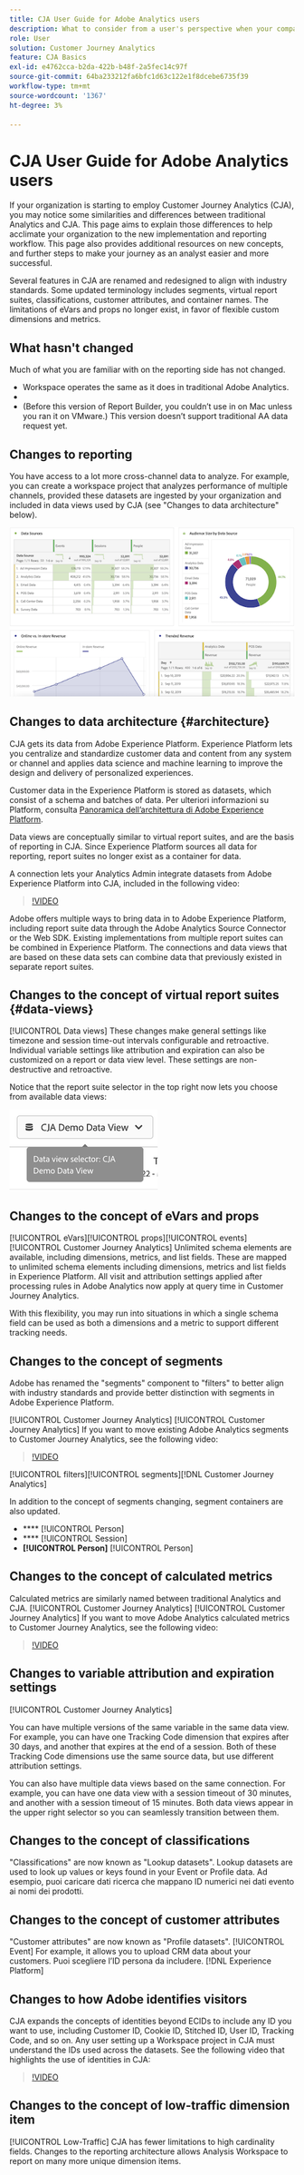 ```yaml
---
title: CJA User Guide for Adobe Analytics users
description: What to consider from a user's perspective when your company moves data from Adobe Analytics to Customer Journey Analytics
role: User
solution: Customer Journey Analytics
feature: CJA Basics
exl-id: e4762cca-b2da-422b-b48f-2a5fec14c97f
source-git-commit: 64ba233212fa6bfc1d63c122e1f8dcebe6735f39
workflow-type: tm+mt
source-wordcount: '1367'
ht-degree: 3%

---
```


# CJA User Guide for Adobe Analytics users

If your organization is starting to employ Customer Journey Analytics (CJA), you may notice some similarities and differences between traditional Analytics and CJA. This page aims to explain those differences to help acclimate your organization to the new implementation and reporting workflow. This page also provides additional resources on new concepts, and further steps to make your journey as an analyst easier and more successful.

Several features in CJA are renamed and redesigned to align with industry standards. Some updated terminology includes segments, virtual report suites, classifications, customer attributes, and container names. The limitations of eVars and props no longer exist, in favor of flexible custom dimensions and metrics.

## What hasn&#39;t changed

Much of what you are familiar with on the reporting side has not changed.

* [](/help/analysis-workspace/home.md) Workspace operates the same as it does in traditional Adobe Analytics.
* [](/help/mobile-app/home.md)
* [](/help/report-builder/report-buider-overview.md) (Before this version of Report Builder, you couldn’t use in on Mac unless you ran it on VMware.) This version doesn’t support traditional AA data request yet.

## Changes to reporting

You have access to a lot more cross-channel data to analyze. For example, you can create a workspace project that analyzes performance of multiple channels, provided these datasets are ingested by your organization and included in data views used by CJA (see &quot;Changes to data architecture&quot; below).

![](assets/cross-channel.png)

## Changes to data architecture {#architecture}

CJA gets its data from Adobe Experience Platform. Experience Platform lets you centralize and standardize customer data and content from any system or channel and applies data science and machine learning to improve the design and delivery of personalized experiences.

Customer data in the Experience Platform is stored as datasets, which consist of a schema and batches of data. Per ulteriori informazioni su Platform, consulta [Panoramica dell’architettura di Adobe Experience Platform](https://experienceleague.adobe.com/docs/platform-learn/tutorials/intro-to-platform/basic-architecture.html?lang=it).

[](/help/connections/create-connection.md) [](/help/data-views/data-views.md) Data views are conceptually similar to virtual report suites, and are the basis of reporting in CJA. Since Experience Platform sources all data for reporting, report suites no longer exist as a container for data.

A connection lets your Analytics Admin integrate datasets from Adobe Experience Platform into CJA, included in the following video:

>[!VIDEO](https://video.tv.adobe.com/v/35111/?quality=12)

Adobe offers multiple ways to bring data in to Adobe Experience Platform, including report suite data through the Adobe Analytics Source Connector or the Web SDK. Existing implementations from multiple report suites can be combined in Experience Platform. The connections and data views that are based on these data sets can combine data that previously existed in separate report suites.

## Changes to the concept of virtual report suites {#data-views}

[!UICONTROL Data views][](/help/data-views/create-dataview.md) These changes make general settings like timezone and session time-out intervals configurable and retroactive. Individual variable settings like attribution and expiration can also be customized on a report or data view level. These settings are non-destructive and retroactive.

Notice that the report suite selector in the top right now lets you choose from available data views:

![](assets/data-views.png)

[](/help/data-views/data-views-usecases.md)

## Changes to the concept of eVars and props

[!UICONTROL eVars][!UICONTROL props][!UICONTROL events][!UICONTROL Customer Journey Analytics] Unlimited schema elements are available, including dimensions, metrics, and list fields. These are mapped to unlimited schema elements including dimensions, metrics and list fields in Experience Platform. All visit and attribution settings applied after processing rules in Adobe Analytics now apply at query time in Customer Journey Analytics.

With this flexibility, you may run into situations in which a single schema field can be used as both a dimensions and a metric to support different tracking needs.

## Changes to the concept of segments

Adobe has renamed the &quot;segments&quot; component to &quot;filters&quot; to better align with industry standards and provide better distinction with segments in Adobe Experience Platform.

[!UICONTROL Customer Journey Analytics] [!UICONTROL Customer Journey Analytics] If you want to move existing Adobe Analytics segments to Customer Journey Analytics, see the following video:

>[!VIDEO](https://video.tv.adobe.com/v/31982/?quality=12)

[!UICONTROL filters][!UICONTROL segments][!DNL Customer Journey Analytics]

In addition to the concept of segments changing, segment containers are also updated.

* **** [!UICONTROL Person]
* **** [!UICONTROL Session]
* **[!UICONTROL Person]** [!UICONTROL Person]

## Changes to the concept of calculated metrics

Calculated metrics are similarly named between traditional Analytics and CJA. [!UICONTROL Customer Journey Analytics] [!UICONTROL Customer Journey Analytics] If you want to move Adobe Analytics calculated metrics to Customer Journey Analytics, see the following video:

>[!VIDEO](https://video.tv.adobe.com/v/31788/?quality=12)

## Changes to variable attribution and expiration settings

[!UICONTROL Customer Journey Analytics] [](/help/data-views/component-settings/persistence.md)

You can have multiple versions of the same variable in the same data view. For example, you can have one Tracking Code dimension that expires after 30 days, and another that expires at the end of a session. Both of these Tracking Code dimensions use the same source data, but use different attribution settings.

You can also have multiple data views based on the same connection. For example, you can have one data view with a session timeout of 30 minutes, and another with a session timeout of 15 minutes. Both data views appear in the upper right selector so you can seamlessly transition between them.

## Changes to the concept of classifications

&quot;Classifications&quot; are now known as &quot;Lookup datasets&quot;. Lookup datasets are used to look up values or keys found in your Event or Profile data. Ad esempio, puoi caricare dati ricerca che mappano ID numerici nei dati evento ai nomi dei prodotti. [](/help/use-cases/b2b.md)

## Changes to the concept of customer attributes

&quot;Customer attributes&quot; are now known as &quot;Profile datasets&quot;. [!UICONTROL Event] For example, it allows you to upload CRM data about your customers. Puoi scegliere l’ID persona da includere. [!DNL Experience Platform]

## Changes to how Adobe identifies visitors

CJA expands the concepts of identities beyond ECIDs to include any ID you want to use, including Customer ID, Cookie ID, Stitched ID, User ID, Tracking Code, and so on. [](/help/connections/cca/overview.md) Any user setting up a Workspace project in CJA must understand the IDs used across the datasets. See the following video that highlights the use of identities in CJA:

>[!VIDEO](https://video.tv.adobe.com/v/30750/?quality=12)

## Changes to the concept of low-traffic dimension item

[!UICONTROL Low-Traffic] CJA has fewer limitations to high cardinality fields. Changes to the reporting architecture allows Analysis Workspace to report on many more unique dimension items. [](../analysis-workspace/workspace-faq/long-tail.md)
